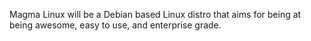 Magma Linux will be a Debian based Linux distro that aims for being at being awesome, easy to use, and enterprise grade.
